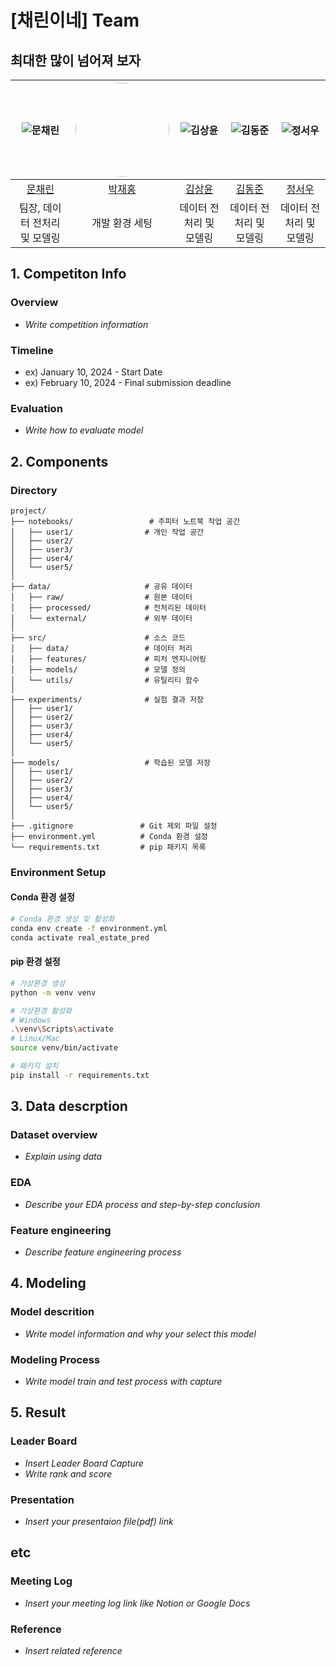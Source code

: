 # [채린이네] Team 

## 최대한 많이 넘어져 보자

| ![문채린](https://avatars.githubusercontent.com/u/156163982?v=4) | <img src="https://avatars.githubusercontent.com/u/66048976?v=4" width="150" style="border-radius:50%;">  | ![김상윤](https://avatars.githubusercontent.com/u/156163982?v=4) | ![김동준](https://avatars.githubusercontent.com/u/156163982?v=4) | ![정서우](https://avatars.githubusercontent.com/u/156163982?v=4) |
| :--------------------------------------------------------------: | :--------------------------------------------------------------: | :--------------------------------------------------------------: | :--------------------------------------------------------------: | :--------------------------------------------------------------: |
|            [문채린](https://github.com/UpstageAILab)             |            [박재홍](https://github.com/woghd8503)             |            [김상윤](https://github.com/UpstageAILab)             |            [김동준](https://github.com/UpstageAILab)             |            [정서우](https://github.com/UpstageAILab)             |
|                            팀장, 데이터 전처리 및 모델링                             |                            개발 환경 세팅                             |                            데이터 전처리 및 모델링                             |                            데이터 전처리 및 모델링                             |                            데이터 전처리 및 모델링                             |

## 1. Competiton Info

### Overview

- _Write competition information_

### Timeline

- ex) January 10, 2024 - Start Date
- ex) February 10, 2024 - Final submission deadline

### Evaluation

- _Write how to evaluate model_

## 2. Components

### Directory
```
project/
├── notebooks/                 # 주피터 노트북 작업 공간
│   ├── user1/                # 개인 작업 공간
│   ├── user2/
│   ├── user3/
│   ├── user4/
│   └── user5/
│
├── data/                     # 공유 데이터
│   ├── raw/                  # 원본 데이터
│   ├── processed/            # 전처리된 데이터
│   └── external/             # 외부 데이터
│
├── src/                      # 소스 코드
│   ├── data/                 # 데이터 처리
│   ├── features/             # 피처 엔지니어링
│   ├── models/               # 모델 정의
│   └── utils/                # 유틸리티 함수
│
├── experiments/              # 실험 결과 저장
│   ├── user1/
│   ├── user2/
│   ├── user3/
│   ├── user4/
│   └── user5/
│
├── models/                   # 학습된 모델 저장
│   ├── user1/
│   ├── user2/
│   ├── user3/
│   ├── user4/
│   └── user5/
│
├── .gitignore               # Git 제외 파일 설정
├── environment.yml          # Conda 환경 설정
└── requirements.txt         # pip 패키지 목록
```

### Environment Setup

#### Conda 환경 설정
```bash
# Conda 환경 생성 및 활성화
conda env create -f environment.yml
conda activate real_estate_pred
```

#### pip 환경 설정
```bash
# 가상환경 생성
python -m venv venv

# 가상환경 활성화
# Windows
.\venv\Scripts\activate
# Linux/Mac
source venv/bin/activate

# 패키지 설치
pip install -r requirements.txt
```

## 3. Data descrption

### Dataset overview

- _Explain using data_

### EDA

- _Describe your EDA process and step-by-step conclusion_

### Feature engineering

- _Describe feature engineering process_

## 4. Modeling

### Model descrition

- _Write model information and why your select this model_

### Modeling Process

- _Write model train and test process with capture_

## 5. Result

### Leader Board

- _Insert Leader Board Capture_
- _Write rank and score_

### Presentation

- _Insert your presentaion file(pdf) link_

## etc

### Meeting Log

- _Insert your meeting log link like Notion or Google Docs_

### Reference

- _Insert related reference_
